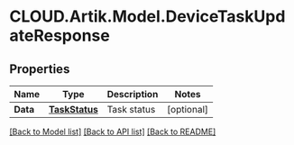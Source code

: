 # CLOUD.Artik.Model.DeviceTaskUpdateResponse
## Properties

Name | Type | Description | Notes
------------ | ------------- | ------------- | -------------
**Data** | [**TaskStatus**](TaskStatus.md) | Task status | [optional] 

[[Back to Model list]](../README.md#documentation-for-models) [[Back to API list]](../README.md#documentation-for-api-endpoints) [[Back to README]](../README.md)

